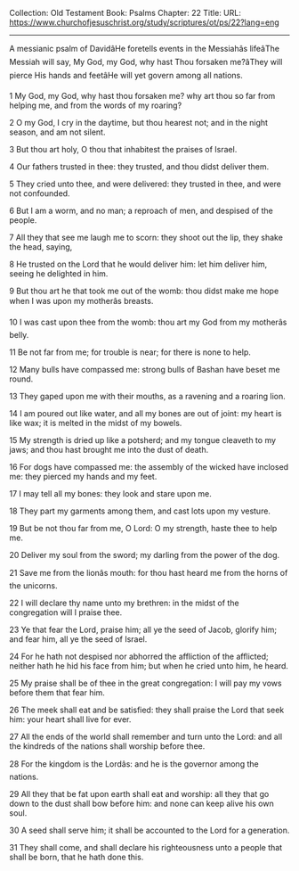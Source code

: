 Collection: Old Testament
Book: Psalms
Chapter: 22
Title: 
URL: https://www.churchofjesuschrist.org/study/scriptures/ot/ps/22?lang=eng

---

A messianic psalm of DavidâHe foretells events in the Messiahâs lifeâThe Messiah will say, My God, my God, why hast Thou forsaken me?âThey will pierce His hands and feetâHe will yet govern among all nations.

1 My God, my God, why hast thou forsaken me? why art thou so far from helping me, and from the words of my roaring?

2 O my God, I cry in the daytime, but thou hearest not; and in the night season, and am not silent.

3 But thou art holy, O thou that inhabitest the praises of Israel.

4 Our fathers trusted in thee: they trusted, and thou didst deliver them.

5 They cried unto thee, and were delivered: they trusted in thee, and were not confounded.

6 But I am a worm, and no man; a reproach of men, and despised of the people.

7 All they that see me laugh me to scorn: they shoot out the lip, they shake the head, saying,

8 He trusted on the Lord that he would deliver him: let him deliver him, seeing he delighted in him.

9 But thou art he that took me out of the womb: thou didst make me hope when I was upon my motherâs breasts.

10 I was cast upon thee from the womb: thou art my God from my motherâs belly.

11 Be not far from me; for trouble is near; for there is none to help.

12 Many bulls have compassed me: strong bulls of Bashan have beset me round.

13 They gaped upon me with their mouths, as a ravening and a roaring lion.

14 I am poured out like water, and all my bones are out of joint: my heart is like wax; it is melted in the midst of my bowels.

15 My strength is dried up like a potsherd; and my tongue cleaveth to my jaws; and thou hast brought me into the dust of death.

16 For dogs have compassed me: the assembly of the wicked have inclosed me: they pierced my hands and my feet.

17 I may tell all my bones: they look and stare upon me.

18 They part my garments among them, and cast lots upon my vesture.

19 But be not thou far from me, O Lord: O my strength, haste thee to help me.

20 Deliver my soul from the sword; my darling from the power of the dog.

21 Save me from the lionâs mouth: for thou hast heard me from the horns of the unicorns.

22 I will declare thy name unto my brethren: in the midst of the congregation will I praise thee.

23 Ye that fear the Lord, praise him; all ye the seed of Jacob, glorify him; and fear him, all ye the seed of Israel.

24 For he hath not despised nor abhorred the affliction of the afflicted; neither hath he hid his face from him; but when he cried unto him, he heard.

25 My praise shall be of thee in the great congregation: I will pay my vows before them that fear him.

26 The meek shall eat and be satisfied: they shall praise the Lord that seek him: your heart shall live for ever.

27 All the ends of the world shall remember and turn unto the Lord: and all the kindreds of the nations shall worship before thee.

28 For the kingdom is the Lordâs: and he is the governor among the nations.

29 All they that be fat upon earth shall eat and worship: all they that go down to the dust shall bow before him: and none can keep alive his own soul.

30 A seed shall serve him; it shall be accounted to the Lord for a generation.

31 They shall come, and shall declare his righteousness unto a people that shall be born, that he hath done this.
